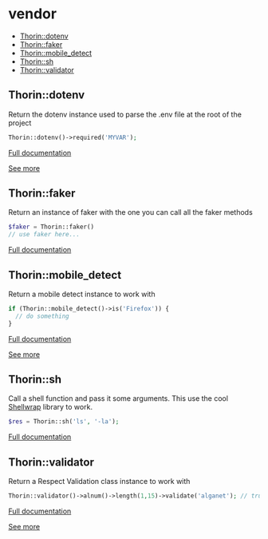 # vendor

- [Thorin::dotenv](#Thorin_dotenv)
- [Thorin::faker](#Thorin_faker)
- [Thorin::mobile_detect](#Thorin_mobile_detect)
- [Thorin::sh](#Thorin_sh)
- [Thorin::validator](#Thorin_validator)
<a name="Thorin_dotenv"></a>
## Thorin::dotenv
Return the dotenv instance used to parse the .env file at the root of the project
```php
Thorin::dotenv()->required('MYVAR');
```

[Full documentation](/doc/src/functions/vendor/dotenv.md)

[See more](https://github.com/vlucas/phpdotenv)

<a name="Thorin_faker"></a>
## Thorin::faker
Return an instance of faker with the one
you can call all the faker methods
```php
$faker = Thorin::faker()
// use faker here...
```

[Full documentation](/doc/src/functions/vendor/faker.md)

<a name="Thorin_mobile_detect"></a>
## Thorin::mobile_detect
Return a mobile detect instance to work with
```php
if (Thorin::mobile_detect()->is('Firefox')) {
  // do something
}
```

[Full documentation](/doc/src/functions/vendor/mobile_detect.md)

[See more](https://github.com/serbanghita/Mobile-Detect)

<a name="Thorin_sh"></a>
## Thorin::sh
Call a shell function and pass it some arguments.
This use the cool [Shellwrap](https://github.com/MrRio/shellwrap) library to work.
```php
$res = Thorin::sh('ls', '-la');
```

[Full documentation](/doc/src/functions/vendor/sh.md)

<a name="Thorin_validator"></a>
## Thorin::validator
Return a Respect Validation class instance to work with
```php
Thorin::validator()->alnum()->length(1,15)->validate('alganet'); // true
```

[Full documentation](/doc/src/functions/vendor/validator.md)

[See more](https://respect-validation.readthedocs.io/en/1.1/)
